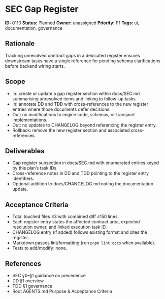 # SEC Gap Register

**ID:** 0110
**Status:** Planned
**Owner:** unassigned
**Priority:** P1
**Tags:** ui, documentation, governance

## Rationale
Tracking unresolved contract gaps in a dedicated register ensures downstream tasks have a single reference for pending schema clarifications before backend wiring starts.

## Scope
- In: create or update a gap register section within docs/SEC.md summarising unresolved items and linking to follow-up tasks.
- In: annotate DD and TDD with cross-references to the new register entries where those documents defer decisions.
- Out: no modifications to engine code, schemas, or transport implementations.
- Out: no updates to CHANGELOG beyond referencing the register entry.
- Rollback: remove the new register section and associated cross-references.

## Deliverables
- Gap register subsection in docs/SEC.md with enumerated entries keyed by this plan’s task IDs.
- Cross-reference notes in DD and TDD pointing to the register entry identifiers.
- Optional addition to docs/CHANGELOG.md noting the documentation update.

## Acceptance Criteria
- Total touched files ≤3 with combined diff ≤150 lines.
- Each register entry states the affected contract area, expected resolution owner, and linked execution task ID.
- CHANGELOG entry (if added) follows existing format and cites the register.
- Markdown passes lint/formatting (run `pnpm lint:docs` when available).
- Tests to add/modify: none.

## References
- SEC §0–§1 guidance on precedence
- DD §1 overview
- TDD §1 governance
- Root AGENTS.md Purpose & Acceptance Criteria
